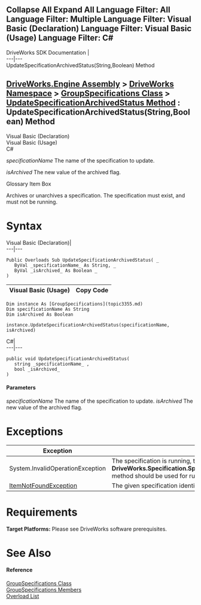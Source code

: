        

 Collapse All Expand All  Language Filter: All  Language Filter: Multiple  Language Filter: Visual Basic (Declaration) Language Filter: Visual Basic (Usage) Language Filter: C#  
---  
DriveWorks SDK Documentation  |   
---|---  
UpdateSpecificationArchivedStatus(String,Boolean) Method   
  
[DriveWorks.Engine Assembly](topic2156.md) > [DriveWorks Namespace](topic2159.md) > [GroupSpecifications Class](topic3355.md) > [UpdateSpecificationArchivedStatus Method](topic3408.md) : UpdateSpecificationArchivedStatus(String,Boolean) Method  
---  
  
Visual Basic (Declaration)    
Visual Basic (Usage)    
C# 

_specificationName_
    The name of the specification to update.

_isArchived_
    The new value of the archived flag.

Glossary Item Box

Archives or unarchives a specification. The specification must exist, and must not be running. 

# Syntax

Visual Basic (Declaration)|   
---|---  
      
    
    Public Overloads Sub UpdateSpecificationArchivedStatus( _
       ByVal _specificationName_ As String, _
       ByVal _isArchived_ As Boolean _
    )   
  
Visual Basic (Usage)| Copy Code  
---|---  
      
    
    Dim instance As [GroupSpecifications](topic3355.md)
    Dim specificationName As String
    Dim isArchived As Boolean
     
    instance.UpdateSpecificationArchivedStatus(specificationName, isArchived)  
  
C#|   
---|---  
      
    
    public void UpdateSpecificationArchivedStatus( 
       string _specificationName_ ,
       bool _isArchived_
    )  
  
#### Parameters

 _specificationName_
    The name of the specification to update.
_isArchived_
    The new value of the archived flag.

# Exceptions

Exception| Description  
---|---  
System.InvalidOperationException| The specification is running, the **DriveWorks.Specification.SpecificationContext.TryUpdateSpecificationArchivedStatus** method should be used for running specifications.  
[ItemNotFoundException](topic3571.md)| The given specification identifier is for a specification which doesn't exist.  
  
# Requirements

**Target Platforms:** Please see DriveWorks software prerequisites.

# See Also

#### Reference

[GroupSpecifications Class](topic3355.md)   
[GroupSpecifications Members](topic3356.md)   
[Overload List](topic3408.md)


